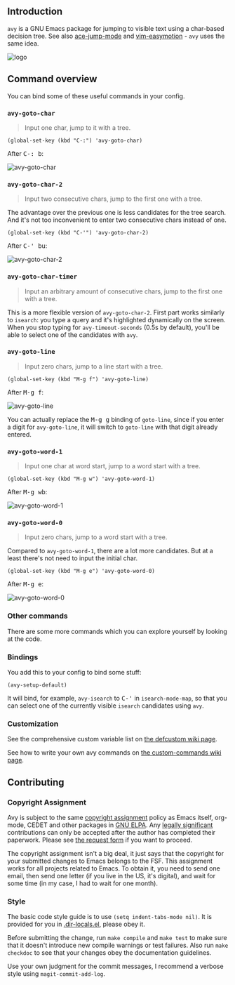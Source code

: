 ## Introduction

`avy` is a GNU Emacs package for jumping to visible text using a char-based decision tree.  See also [ace-jump-mode](https://github.com/winterTTr/ace-jump-mode) and [vim-easymotion](https://github.com/Lokaltog/vim-easymotion) - `avy` uses the same idea.

![logo](https://raw.githubusercontent.com/wiki/abo-abo/avy/images/avy-avatar-1.png)

## Command overview

You can bind some of these useful commands in your config.

### `avy-goto-char`

> Input one char, jump to it with a tree.

```elisp
(global-set-key (kbd "C-:") 'avy-goto-char)
```

After <kbd>C-: b</kbd>:

![avy-goto-char](https://raw.githubusercontent.com/wiki/nloyola/avy/images/avy-goto-char.png)

### `avy-goto-char-2`

> Input two consecutive chars, jump to the first one with a tree.

The advantage over the previous one is less candidates for the tree search. And it's not too inconvenient to enter two consecutive chars instead of one.

```elisp
(global-set-key (kbd "C-'") 'avy-goto-char-2)
```

After <kbd>C-' bu</kbd>:

![avy-goto-char-2](http://oremacs.com/download/avi-goto-char-2.png)

### `avy-goto-char-timer`

> Input an arbitrary amount of consecutive chars, jump to the first one with a tree.

This is a more flexible version of `avy-goto-char-2`. First part works similarly to `isearch`: you type a query and it's highlighted dynamically on the screen.  When you stop typing for `avy-timeout-seconds` (0.5s by default), you'll be able to select one of the candidates with `avy`.

### `avy-goto-line`

> Input zero chars, jump to a line start with a tree.

```elisp
(global-set-key (kbd "M-g f") 'avy-goto-line)
```

After <kbd>M-g f</kbd>:

![avy-goto-line](http://oremacs.com/download/avi-goto-line.png)

You can actually replace the <kbd>M-g g</kbd> binding of `goto-line`, since if you enter a digit for `avy-goto-line`, it will switch to `goto-line` with that digit already entered.

### `avy-goto-word-1`

> Input one char at word start, jump to a word start with a tree.

```elisp
(global-set-key (kbd "M-g w") 'avy-goto-word-1)
```

After <kbd>M-g wb</kbd>:

![avy-goto-word-1](http://oremacs.com/download/avi-goto-word-1.png)

### `avy-goto-word-0`

> Input zero chars, jump to a word start with a tree.

Compared to `avy-goto-word-1`, there are a lot more candidates. But at a least there's not need to input the initial char.

```elisp
(global-set-key (kbd "M-g e") 'avy-goto-word-0)
```

After <kbd>M-g e</kbd>:

![avy-goto-word-0](http://oremacs.com/download/avi-goto-word-0.png)


### Other commands

There are some more commands which you can explore yourself by looking at the code.

### Bindings

You add this to your config to bind some stuff:

```elisp
(avy-setup-default)
```

It will bind, for example, `avy-isearch` to <kbd>C-'</kbd> in `isearch-mode-map`, so that you can select one of the currently visible `isearch` candidates using `avy`.

### Customization

See the comprehensive custom variable list on [the defcustom wiki page](https://github.com/abo-abo/avy/wiki/defcustom).

See how to write your own avy commands on [the custom-commands wiki page](https://github.com/abo-abo/avy/wiki/custom-commands).

## Contributing

### Copyright Assignment

Avy is subject to the same [copyright assignment](http://www.gnu.org/prep/maintain/html_node/Copyright-Papers.html) policy as Emacs itself, org-mode, CEDET and other packages in [GNU ELPA](http://elpa.gnu.org/packages/). Any [legally significant](http://www.gnu.org/prep/maintain/html_node/Legally-Significant.html#Legally-Significant) contributions can only be accepted after the author has completed their paperwork. Please see [the request form](http://git.savannah.gnu.org/cgit/gnulib.git/tree/doc/Copyright/request-assign.future) if you want to proceed.

The copyright assignment isn't a big deal, it just says that the copyright for your submitted changes to Emacs belongs to the FSF. This assignment works for all projects related to Emacs. To obtain it, you need to send one email, then send one letter (if you live in the US, it's digital), and wait for some time (in my case, I had to wait for one month).

### Style

The basic code style guide is to use `(setq indent-tabs-mode nil)`. It is provided for you in [.dir-locals.el](https://github.com/abo-abo/avy/blob/master/.dir-locals.el), please obey it.

Before submitting the change, run `make compile` and `make test` to make sure that it doesn't introduce new compile warnings or test failures. Also run `make checkdoc` to see that your changes obey the documentation guidelines.

Use your own judgment for the commit messages, I recommend a verbose style using `magit-commit-add-log`.
